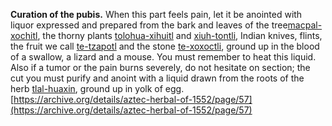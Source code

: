 **Curation of the pubis.** When this part feels pain, let it be anointed with liquor expressed and prepared from the bark and leaves of the tree[macpal-xochitl](Macpal-xochitl.md), the thorny plants [tolohua-xihuitl](Tolohua_xihuitl.md) and [xiuh-tontli](Xiuhtontli.md), Indian knives, flints, the fruit we call [te-tzapotl](Te-tzapotl.md) and the stone [te-xoxoctli](te-xoxoctli.md), ground up in the blood of a swallow, a lizard and a mouse. You must remember to heat this liquid. Also if a tumor or the pain burns severely, do not hesitate on section; the cut you must purify and anoint with a liquid drawn from the roots of the herb [tlal-huaxin](Tlal-huaxin.md), ground up in yolk of egg.  
[https://archive.org/details/aztec-herbal-of-1552/page/57](https://archive.org/details/aztec-herbal-of-1552/page/57)  

